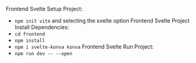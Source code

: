 Frontend Svelte Setup Project:
  - `npm init vite` and selecting the svelte option
Frontend Svelte Project Install Dependencies:
  - `cd frontend`
  - `npm install`
  - `npm i svelte-konva konva`
Frontend Svelte Run Project:
  - `npm run dev -- --open`